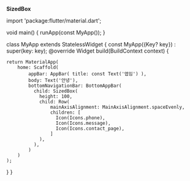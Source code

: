 **SizedBox**


import 'package:flutter/material.dart';

void main() {
  runApp(const MyApp());
}

class MyApp extends StatelessWidget {
  const MyApp({Key? key}) : super(key: key);
  @override
  Widget build(BuildContext context) {

    return MaterialApp(
        home: Scaffold(
            appBar: AppBar( title: const Text('앱임') ),
            body: Text('안녕'),
            bottomNavigationBar: BottomAppBar(
              child: SizedBox(
                height: 100,
                child: Row(
                    mainAxisAlignment: MainAxisAlignment.spaceEvenly,
                    children: [
                      Icon(Icons.phone),
                      Icon(Icons.message),
                      Icon(Icons.contact_page),
                    ]
                ),
              ),
            )
        )
    );
  }
}
